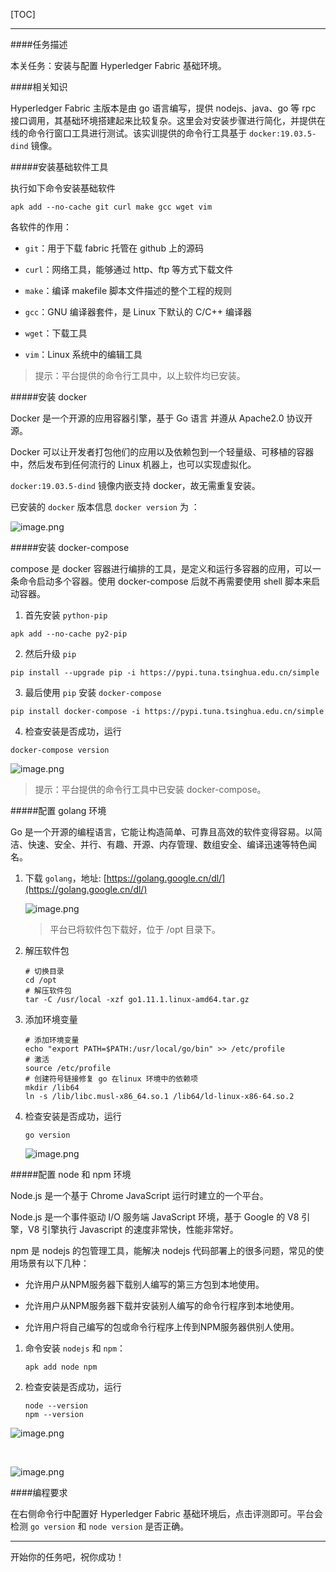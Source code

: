 [TOC]

---

####任务描述


本关任务：安装与配置 Hyperledger Fabric 基础环境。


####相关知识

Hyperledger Fabric 主版本是由 go 语言编写，提供 nodejs、java、go 等 rpc 接口调用，其基础环境搭建起来比较复杂。这里会对安装步骤进行简化，并提供在线的命令行窗口工具进行测试。该实训提供的命令行工具基于 `docker:19.03.5-dind` 镜像。

#####安装基础软件工具

执行如下命令安装基础软件

```shell
apk add --no-cache git curl make gcc wget vim
```

各软件的作用：

- `git`：用于下载 fabric 托管在 github 上的源码

- `curl`：网络工具，能够通过 http、ftp 等方式下载文件

- `make`：编译 makefile 脚本文件描述的整个工程的规则

- `gcc`：GNU 编译器套件，是 Linux 下默认的 C/C++ 编译器

- `wget`：下载工具

- `vim`：Linux 系统中的编辑工具

>提示：平台提供的命令行工具中，以上软件均已安装。

#####安装 docker

Docker 是一个开源的应用容器引擎，基于 Go 语言 并遵从 Apache2.0 协议开源。

Docker 可以让开发者打包他们的应用以及依赖包到一个轻量级、可移植的容器中，然后发布到任何流行的 Linux 机器上，也可以实现虚拟化。

`docker:19.03.5-dind` 镜像内嵌支持 docker，故无需重复安装。

已安装的 `docker` 版本信息 `docker version` 为 ：

![image.png](https://ww1.sinaimg.cn/large/006alGmrgy1gbsrk0bmb3j30nv0l740f.jpg)

#####安装 docker-compose

compose 是 docker 容器进行编排的工具，是定义和运行多容器的应用，可以一条命令启动多个容器。使用 docker-compose 后就不再需要使用 shell 脚本来启动容器。

1. 首先安装 `python-pip`

```shell
apk add --no-cache py2-pip
```

2. 然后升级 `pip`

```shell
pip install --upgrade pip -i https://pypi.tuna.tsinghua.edu.cn/simple
```

3. 最后使用 `pip` 安装 `docker-compose`

```shell
pip install docker-compose -i https://pypi.tuna.tsinghua.edu.cn/simple
```

4. 检查安装是否成功，运行

```shell
docker-compose version
```

![image.png](https://ww1.sinaimg.cn/large/006alGmrgy1gbsrq2v7y0j30ht03zq34.jpg)
<br>

>提示：平台提供的命令行工具中已安装 docker-compose。

#####配置 golang 环境

Go 是一个开源的编程语言，它能让构造简单、可靠且高效的软件变得容易。以简洁、快速、安全、并行、有趣、开源、内存管理、数组安全、编译迅速等特色闻名。

1. 下载 `golang`，地址: [https://golang.google.cn/dl/](https://golang.google.cn/dl/)

    ![image.png](https://ww1.sinaimg.cn/large/006alGmrgy1gbn0dmc19qj31dr0x1wki.jpg)

    >平台已将软件包下载好，位于 /opt 目录下。

2. 解压软件包

    ```shell
    # 切换目录
    cd /opt
    # 解压软件包
    tar -C /usr/local -xzf go1.11.1.linux-amd64.tar.gz
    ```

3. 添加环境变量

    ```shell
    # 添加环境变量
    echo "export PATH=$PATH:/usr/local/go/bin" >> /etc/profile
    # 激活
    source /etc/profile
    # 创建符号链接修复 go 在linux 环境中的依赖项
	mkdir /lib64
	ln -s /lib/libc.musl-x86_64.so.1 /lib64/ld-linux-x86-64.so.2
    ```

4. 检查安装是否成功，运行

    ```shell
    go version
    ```

    ![image.png](https://ww1.sinaimg.cn/large/006alGmrgy1gbn0n1lin8j30ej02kjre.jpg)

#####配置 node 和 npm 环境

Node.js 是一个基于 Chrome JavaScript 运行时建立的一个平台。

Node.js 是一个事件驱动 I/O 服务端 JavaScript 环境，基于 Google 的 V8 引擎，V8 引擎执行 Javascript 的速度非常快，性能非常好。

npm 是 nodejs 的包管理工具，能解决 nodejs 代码部署上的很多问题，常见的使用场景有以下几种：

- 允许用户从NPM服务器下载别人编写的第三方包到本地使用。

- 允许用户从NPM服务器下载并安装别人编写的命令行程序到本地使用。

- 允许用户将自己编写的包或命令行程序上传到NPM服务器供别人使用。

1. 命令安装 `nodejs` 和 `npm`：

    ```shell
    apk add node npm
    ```

2. 检查安装是否成功，运行

    ```shell
    node --version
    npm --version
    ```

![image.png](https://ww1.sinaimg.cn/large/006alGmrgy1gbssms1d06j309j01mjr7.jpg)

<br>

![image.png](https://ww1.sinaimg.cn/large/006alGmrgy1gbssoeh87gj309d01mglf.jpg)

####编程要求

在右侧命令行中配置好 Hyperledger Fabric 基础环境后，点击评测即可。平台会检测 `go version` 和 `node version` 是否正确。

---
开始你的任务吧，祝你成功！